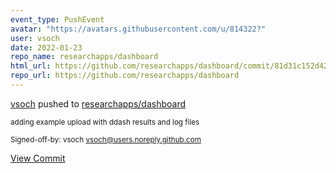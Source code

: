 ```yaml
---
event_type: PushEvent
avatar: "https://avatars.githubusercontent.com/u/814322?"
user: vsoch
date: 2022-01-23
repo_name: researchapps/dashboard
html_url: https://github.com/researchapps/dashboard/commit/81d31c152d42eee0decb712e67a49475fdce1068
repo_url: https://github.com/researchapps/dashboard
---
```


<a href='https://github.com/vsoch' target='_blank'>vsoch</a> pushed to <a href='https://github.com/researchapps/dashboard' target='_blank'>researchapps/dashboard</a>

<small>adding example upload with ddash results and log files

Signed-off-by: vsoch <vsoch@users.noreply.github.com></small>

<a href='https://github.com/researchapps/dashboard/commit/81d31c152d42eee0decb712e67a49475fdce1068' target='_blank'>View Commit</a>